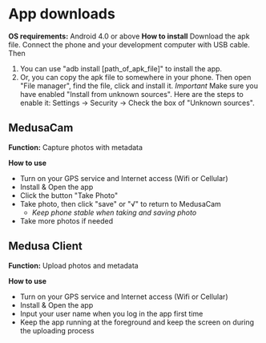 # App downloads

**OS requirements:** Android 4.0 or above
**How to install** Download the apk file. Connect the phone and your development computer with USB cable. Then
1. You can use "adb install [path_of_apk_file]" to install the app.
2. Or, you can copy the apk file to somewhere in your phone. Then open "File manager", find the file, click and install it.
*Important* Make sure you have enabled "Install from unknown sources". Here are the steps to enable it: Settings -> Security -> Check the box of "Unknown sources".

## MedusaCam

**Function:** Capture photos with metadata

**How to use**
- Turn on your GPS service and Internet access (Wifi or Cellular)
- Install & Open the app
- Click the button "Take Photo" 
- Take photo, then click "save" or "√" to return to MedusaCam 
	- *Keep phone stable when taking and saving photo*
- Take more photos if needed


## Medusa Client

**Function:** Upload photos and metadata

**How to use**
- Turn on your GPS service and Internet access (Wifi or Cellular)
- Install & Open the app
- Input your user name when you log in the app first time 
- Keep the app running at the foreground and keep the screen on during the uploading process
